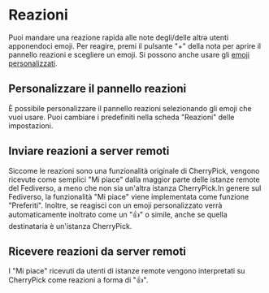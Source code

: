 # Reazioni
Puoi mandare una reazione rapida alle note degli/delle altrə utenti apponendoci emoji. Per reagire, premi il pulsante "+" della nota per aprire il pannello reazioni e scegliere un emoji. Si possono anche usare gli [emoji personalizzati](./custom-emoji).

## Personalizzare il pannello reazioni
È possibile personalizzare il pannello reazioni selezionando gli emoji che vuoi usare. Puoi cambiare i predefiniti nella scheda "Reazioni" delle impostazioni.

## Inviare reazioni a server remoti
Siccome le reazioni sono una funzionalità originale di CherryPick, vengono ricevute come semplici "Mi piace" dalla maggior parte delle istanze remote del Fediverso, a meno che non sia un'altra istanza CherryPick.In genere sul Fediverso, la funzionalità "Mi piace" viene implementata come funzione "Preferiti". Inoltre, se reagisci con un emoji personalizzato verrà automaticamente inoltrato come un "👍" o simile, anche se quella destinataria è un'istanza CherryPick.

## Ricevere reazioni da server remoti
I "Mi piace" ricevuti da utenti di istanze remote vengono interpretati su CherryPick come reazioni a forma di "👍".
